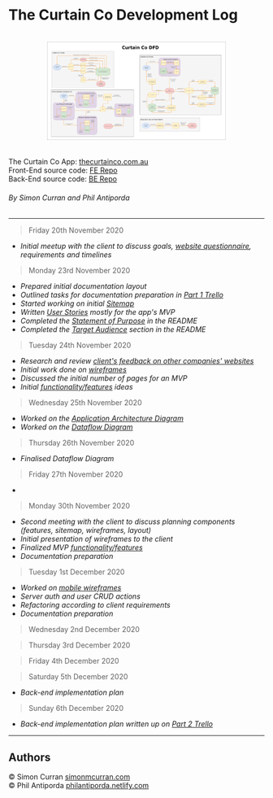 # The Curtain Co Development Log

<br>

<div style="width:70%; margin: 0 auto;"><img src="docs/curtain_co_logo.png"/></div>

<br>

The Curtain Co App: [thecurtainco.com.au](https://thecurtainco.com.au)  
Front-End source code: [FE Repo](https://github.com/SimoSultan/curtainco_fe)  
Back-End source code: [BE Repo](https://github.com/philrussel21/curtain_co_BE)


###### By Simon Curran and Phil Antiporda

---

> Friday 20th November 2020

- *Initial meetup with the client to discuss goals, [website questionnaire](docs/../website_questionnaire.pdf), requirements and timelines*

> Monday 23rd November 2020

- *Prepared initial documentation layout*
- *Outlined tasks for documentation preparation in [Part 1 Trello](https://trello.com/b/VF6Vc7Ri/part-1-documentation)*
- *Started working on initial [Sitemap](docs/../Curtain_Co_Sitemap.png)*
- *Written [User Stories](../README.md#User-Stories) mostly for the app's MVP*
- *Completed the [Statement of Purpose](../README.md#Purpose) in the README*
- *Completed the [Target Audience](../README.md#Target-Audience) section in the README*

> Tuesday 24th November 2020

- *Research and review [client's feedback on other companies' websites](docs/../curtain_co_website_references.pdf)*
- *Initial work done on [wireframes](../README.md#Wireframes)*
- *Discussed the initial number of pages for an MVP*
- *Initial [functionality/features](../README.md#Features-and-Functionalities) ideas*

> Wednesday 25th November 2020

- *Worked on the [Application Architecture Diagram](../README.md#Application-Architecture-Diagram)*
- *Worked on the [Dataflow Diagram](../README.md#Dataflow-Diagram)*

> Thursday 26th November 2020

- *Finalised Dataflow Diagram*

> Friday 27th November 2020

-

> Monday 30th November 2020

- *Second meeting with the client to discuss planning components (features, sitemap, wireframes, layout)*
- *Initial presentation of wireframes to the client*
- *Finalized MVP [functionality/features](../README.md#Features-and-Functionalities)*
- *Documentation preparation*

> Tuesday 1st December 2020

- *Worked on [mobile wireframes](../README.md#mobile)*
- *Server auth and user CRUD actions*
- *Refactoring according to client requirements*
- *Documentation preparation*

> Wednesday 2nd December 2020


> Thursday 3rd December 2020


> Friday 4th December 2020


> Saturday 5th December 2020
- *Back-end implementation plan*
  
> Sunday 6th December 2020
- *Back-end implementation plan written up on [Part 2 Trello](https://trello.com/b/bWDaFBft/part-2-code)*

---

## Authors

© Simon Curran [simonmcurran.com](https://www.simonmcurran.com/)  
© Phil Antiporda [philantiporda.netlify.com](https://philantiporda.netlify.app/index.html)
